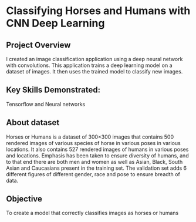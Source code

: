 # Classifying Horses and Humans with CNN Deep Learning

## Project Overview
I created an image classification application using a deep neural network with convolutions. This application trains a deep learning model on a dataset of images. It then uses the trained model to classify new images.

## Key Skills Demonstrated:
Tensorflow and Neural networks


## About dataset
Horses or Humans is a dataset of 300×300 images that contains 500 rendered images of various species of horse in various poses in various locations. It also contains 527 rendered images of humans in various poses and locations. Emphasis has been taken to ensure diversity of humans, and to that end there are both men and women as well as Asian, Black, South Asian and Caucasians present in the training set. The validation set adds 6 different figures of different gender, race and pose to ensure breadth of data.


## Objective
To create a model that correctly classifies images as horses or humans
